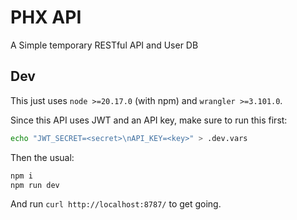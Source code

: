 # PHX API
A Simple temporary RESTful API and User DB

## Dev
This just uses `node >=20.17.0` (with npm) and `wrangler >=3.101.0`.

Since this API uses JWT and an API key, make sure to run this first:
```sh
echo "JWT_SECRET=<secret>\nAPI_KEY=<key>" > .dev.vars
```

Then the usual:
```sh
npm i
npm run dev
```

And run `curl http://localhost:8787/` to get going.
